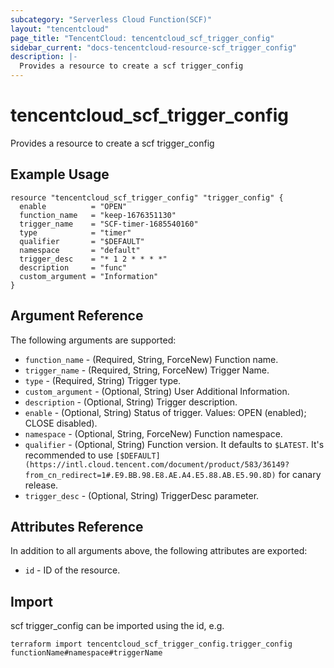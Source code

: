 ```yaml
---
subcategory: "Serverless Cloud Function(SCF)"
layout: "tencentcloud"
page_title: "TencentCloud: tencentcloud_scf_trigger_config"
sidebar_current: "docs-tencentcloud-resource-scf_trigger_config"
description: |-
  Provides a resource to create a scf trigger_config
---
```


# tencentcloud_scf_trigger_config

Provides a resource to create a scf trigger_config

## Example Usage

```hcl
resource "tencentcloud_scf_trigger_config" "trigger_config" {
  enable          = "OPEN"
  function_name   = "keep-1676351130"
  trigger_name    = "SCF-timer-1685540160"
  type            = "timer"
  qualifier       = "$DEFAULT"
  namespace       = "default"
  trigger_desc    = "* 1 2 * * * *"
  description     = "func"
  custom_argument = "Information"
}
```

## Argument Reference

The following arguments are supported:

* `function_name` - (Required, String, ForceNew) Function name.
* `trigger_name` - (Required, String, ForceNew) Trigger Name.
* `type` - (Required, String) Trigger type.
* `custom_argument` - (Optional, String) User Additional Information.
* `description` - (Optional, String) Trigger description.
* `enable` - (Optional, String) Status of trigger. Values: OPEN (enabled); CLOSE disabled).
* `namespace` - (Optional, String, ForceNew) Function namespace.
* `qualifier` - (Optional, String) Function version. It defaults to `$LATEST`. It's recommended to use `[$DEFAULT](https://intl.cloud.tencent.com/document/product/583/36149?from_cn_redirect=1#.E9.BB.98.E8.AE.A4.E5.88.AB.E5.90.8D)` for canary release.
* `trigger_desc` - (Optional, String) TriggerDesc parameter.

## Attributes Reference

In addition to all arguments above, the following attributes are exported:

* `id` - ID of the resource.



## Import

scf trigger_config can be imported using the id, e.g.

```
terraform import tencentcloud_scf_trigger_config.trigger_config functionName#namespace#triggerName
```

